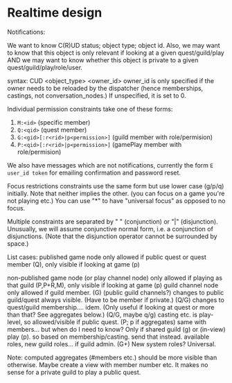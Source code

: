 # Realtime design

Notifications:

We want to know C(R)UD status; object type; object id.
Also, we may want to know that this object is only relevant if looking at a given quest/guild/play
AND we may want to know whether this object is private to a given quest/guild/play/role/user.

syntax:
CUD <object_type> <id> <owner_id> <constraints>
owner_id is only specified if the owner needs to be reloaded by the dispatcher (hence memberships, castings, not conversation_nodes.) If unspecified, it is set to 0.

Individual permission constraints take one of these forms:

1. `M:<id>` (specific member)
2. `Q:<qid>` (quest member)
3. `G:<gid>[:r<rid>|p<permission>]` (guild member with role/permision)
4. `P:<qid>[:r<rid>|p<permission>]` (gamePlay member with role/permision)

We also have messages which are not notifications, currently the form `E user_id token` for emailing confirmation and password reset.

Focus restrictions constraints use the same form but use lower case (g/p/q) initially. Note that neither implies the other. (you can focus on a game you're not playing etc.) You can use "*" to have "universal focus" as opposed to no focus.

Multiple constraints are separated by " " (conjunction) or "|" (disjunction). Unusually, we will assume conjunctive normal form, i.e. a conjunction of disjunctions. (Note that the disjunction operator cannot be surrounded by space.)

List cases:
published game node only allowed if public quest or quest member (Q), only visible if looking at game (p)

non-published game node (or play channel node) only allowed if playing as that guild (P,P+R,M), only visible if looking at game (p)
guild channel node only allowed if guild member. (G)
(public guild channels?)
changes to public guild/quest always visible. (Have to be member if private.) (Q/G)
changes to quest/guild membership.... idem. (Only useful if looking at quest or more than that? See aggregates below.) (Q/G, maybe q/g)
casting etc. is play-level, so allowed/visible if public quest. (P; p if aggregates)
same with members... but when do I need to know? Only if shared guild (g) or (in-view) play (p). so based on membership/casting. send that instead.
available roles, new guild roles... if guild admin. (G+)
New system roles? Universal.


Note: computed aggregates (#members etc.) should be more visible than otherwise.
Maybe create a view with member number etc.
It makes no sense for a private guild to play a public quest.

